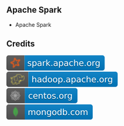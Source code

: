 Apache Spark
------------

- Apache Spark

Credits
-------
[![image](
Credits/spark.apache.org.svg)](https://spark.apache.org/)  
[![image](
Credits/hadoop.apache.org.svg)](https://hadoop.apache.org/)  
[![image](
Credits/centos.org.svg)](https://centos.org/)  
[![image](
Credits/mongodb.com.svg)](https://mongodb.com/)